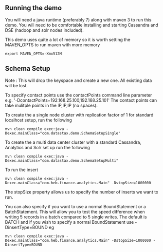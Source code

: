 ## Running the demo 

You will need a java runtime (preferably 7) along with maven 3 to run this demo. You will need to be comfortable installing and starting Cassandra and DSE (hadoop and solr nodes included).

This demo uses quite a lot of memory so it is worth setting the MAVEN_OPTS to run maven with more memory

    export MAVEN_OPTS=-Xmx512M
    
## Schema Setup
Note : This will drop the keyspace and create a new one. All existing data will be lost. 

To specify contact points use the contactPoints command line parameter e.g. '-DcontactPoints=192.168.25.100,192.168.25.101'
The contact points can take mulitple points in the IP,IP,IP (no spaces).

To create the a single node cluster with replication factor of 1 for standard localhost setup, run the following

    mvn clean compile exec:java -Dexec.mainClass="com.datastax.demo.SchemaSetupSingle"

To create the a multi data center cluster with a standard Cassandra, Analytics and Solr set up run the following

    mvn clean compile exec:java -Dexec.mainClass="com.datastax.demo.SchemaSetupMulti" 

To run the insert

    mvn clean compile exec:java -Dexec.mainClass="com.heb.finance.analytics.Main" -DstopSize=1000000
		
The stopSize property allows us to specify the number of inserts we want to run. 

You can also specify if you want to use a normal BoundStatement or a BatchStatement. This will allow you to test the speed difference when writing 5 records in a batch compared to 5 single writes. The default is BATCH and if you wish to specify a normal BoundStatement use -DinsertType=BOUND eg 

    mvn clean compile exec:java -Dexec.mainClass="com.heb.finance.analytics.Main" -DstopSize=1000000 -DinsertType=BOUND
    
    
